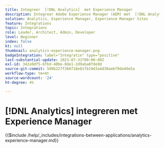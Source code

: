 ```yaml
---
title: Integreer  [!DNL Analytics]  met Experience Manager
description: Integreer Adobe Experience Manager (AEM) met  [!DNL Analytics]  om gebruikersgedrag op uw website te volgen en te analyseren.
solution: Analytics, Experience Manager, Experience Manager Sites
feature: Integrations
topic: Integrations
role: Leader, Architect, Admin, Developer
level: Beginner
index: false
kt: null
thumbnail: analytics-experience-manager.png
badgeIntegration: label="Integratie" type="positive"
last-substantial-update: 2023-07-31T00:00:00Z
exl-id: 342a9df5-6fbd-40be-8de1-2d9aba8fde9d
source-git-commit: 509b227f360718e81fb19d3a4d30aebf9de49e5a
workflow-type: tm+mt
source-wordcount: '24'
ht-degree: 4%

---
```


# [!DNL Analytics] integreren met Experience Manager

{{$include /help/_includes/integrations-between-applications/analytics-experience-manager.md}}
